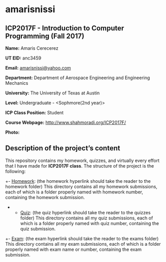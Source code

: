 # amarisnissi
 ## ICP2017F - Introduction to Computer Programming (Fall 2017)  
 
 **Name:** Amaris Cerecerez
   
 **UT EID:** anc3459
   
 **Email:** amarisnissi@yahoo.com
   
 **Department:** Department of Aerospace Engineering and Engineering Mechanics
 
 **University:** The University of Texas at Austin
 
 **Level:** Undergraduate - <Sophmore(2nd year)>
 
 **ICP Class Position:** Student
 
 **Course Webpage:** http://www.shahmoradi.org/ICP2017F/
 
 **Photo:**
 
 ## Description of the project’s content  
  
  This repository contains my homework, quizzes, and virtually every effort that I have made for **ICP2017F class**. The structure of the project is the following:
  
 +- [Homework](Homework/): (the homework hyperlink should take the reader to the homework folder)
  This directory contains all my homework submissions, each of which is a folder properly named with homework number, containing the homework submission.
  
 + - [Quiz](quiz/): (the quiz hyperlink should take the reader to the quizzes folder)
  This directory contains all my quiz submissions, each of which is a folder properly named with quiz number, containing the quiz submission.
  
 +- [Exam](Exam/): (the exam hyperlink should take the reader to the exams folder)
  This directory contains all my exam submissions, each of which is a folder properly named with exam name or number, containing the exam submission.
